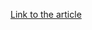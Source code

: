 [Link to the article](https://blog.trendmicro.com/trendlabs-security-intelligence/malicous-chrome-extensions-stealing-roblox-game-currencysending-cookies-via-discord/)
